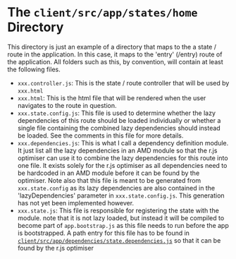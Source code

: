The `client/src/app/states/home` Directory
===============

This directory is just an example of a directory that maps to the a state / route in the application. In this case, it maps to the 'entry' (/entry) route of the application.
All folders such as this, by convention, will contain at least the following files.

* `xxx.controller.js`: This is the state / route controller that will be used by `xxx.html`
* `xxx.html`: This is the html file that will be rendered when the user navigates to the route in question.
* `xxx.state.config.js`: This file is used to determine whether the lazy dependencies of this route should be loaded individually or whether a
single file containing the combined lazy dependencies should instead be loaded. See the comments in this file for more details.
* `xxx.dependencies.js`: This is what I call a dependency definition module. It just list all the lazy dependencies in an AMD module so that
the r.js optimiser can use it to combine the lazy dependencies for this route into one file. It exists solely for the r.js optimiser as all
dependencies need to be hardcoded in an AMD module before it can be found by the optimiser. Note also that this file is meant to be generated
from `xxx.state.config` as its lazy dependencies are also contained in the 'lazyDependencies' parameter in `xxx.state.config.js`.
This generation has not yet been implemented however.
* `xxx.state.js`: This file is responsible for registering the state with the module. note that it is not lazy loaded,
but instead it will be compiled to become part of `app.bootstrap.js` as this file needs to run before the app is bootstrapped.
A path entry for this file has to be found in [`client/src/app/dependencies/state.dependencies.js`](https://github.com/ifyio/angularjs-lazy-loading-with-requirejs-optimisation/blob/master/client/src/app/dependencies/state.dependencies.js)
so that it can be found by the r.js optimiser
